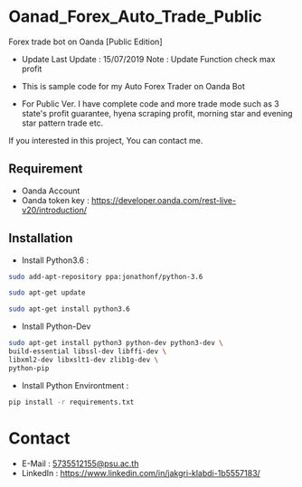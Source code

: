 # Oanad_Forex_Auto_Trade_Public
Forex trade bot on Oanda [Public Edition]

- Update
 Last Update : 15/07/2019
 Note : Update Function check max profit

 - This is sample code for my Auto Forex Trader on Oanda Bot


- For Public Ver.
 I have complete code and more trade mode such as 3 state's profit guarantee,
 hyena scraping profit, morning star and evening star pattern trade etc.


 If you interested in this project, You can contact me.


## Requirement
- Oanda Account
- Oanda token key : https://developer.oanda.com/rest-live-v20/introduction/


## Installation
- Install Python3.6 :
```bash
sudo add-apt-repository ppa:jonathonf/python-3.6

sudo apt-get update

sudo apt-get install python3.6
```

- Install Python-Dev
```bash
sudo apt-get install python3 python-dev python3-dev \
build-essential libssl-dev libffi-dev \
libxml2-dev libxslt1-dev zlib1g-dev \
python-pip
```

- Install Python Environtment :
```bash
pip install -r requirements.txt
```

 # Contact 
 - E-Mail : 5735512155@psu.ac.th
 - LinkedIn : https://www.linkedin.com/in/jakgri-klabdi-1b5557183/
